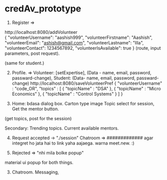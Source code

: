 # credAv_prototype


1. Register =>  

http://localhost:8080/addVolunteer  
{
	"volunteerUsername": "aashish999",
    "volunteerFirstname": "Aashish",
    "volunteerEmail": "ashish@gmail.com",
    "volunteerLastname": "Illa",
    "volunteerContact": 1234567892,
    "volunteerIsAvailable": true
}
(route, input parameters, post request).

(same for student.)



2. Profile.
=>
Volunteer:
[setExpertise], (Data - name, email, password, passward-change),
Student:
(Data-  name, email, password, passward-change)
http://localhost:8080/saveVolunteerPref
{
	"volunteerUsername" : "code_OR",
	"topics" : [
		{
			"topicName" : "DSA"
		},
		{
			"topicName" : "Micro Economics"
		},
		{
			"topicName" : "Control Systems"
		}
	]
}



3. Home:
bdasa dialog box.
Carton type image
Topic select for session, Get the mentor button.

(get topics, post for the session)


Secondary:
Trending topics.
Current available mentors.


4. Request accepted -> "./session"
Chatroom =>    #############
agar integret ho jata hai to link yaha aajaega.
warna meet.new. :)


5. Rejected => "nhi mila bolke popup"

material ui popup for both things.


3. Chatroom.
Messaging,

